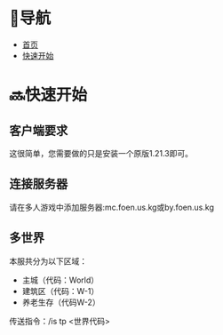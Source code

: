 # 🔗导航
- [首页](https://foenmc.github.io)
- [快速开始](https://foenmc.github.io/quicklystart)

# 🔜快速开始
## 客户端要求
这很简单，您需要做的只是安装一个原版1.21.3即可。
## 连接服务器
请在多人游戏中添加服务器:mc.foen.us.kg或by.foen.us.kg
## 多世界
本服共分为以下区域：
- 主城（代码：World）
- 建筑区（代码：W-1）
- 养老生存（代码W-2）

传送指令：/is tp <世界代码>
